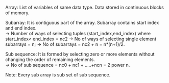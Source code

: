 Array: List of variables of same data type. Data stored in continuous blocks of memory.

Subarray: It is contiguous part of the array. Subarray contains start index and end index.  
     -> Number of ways of selecting tuples (start_index,end_index) where start_index< end_index = nc2
     -> No of ways of selecting single element subarrays = n;
     -> No of subarrays = nc2 + n = n*(n+1)/2.

Sub sequence: It is formed by selecting zero or more elements without changing the order of remaining          elements.  
         -> No of sub sequence = nc0 + nc1 + .....+ncn = 2 power n.

Note: Every sub array is sub set of sub sequence.
